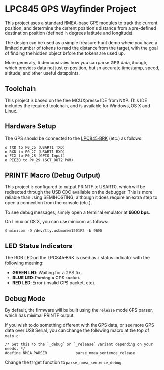 # LPC845 GPS Wayfinder Project

This project uses a standard NMEA-base GPS modules to track the current
position, and determine the current position's distance from a pre-defined
destination position (defined in degrees latitude and longitude).

The design can be used as a simple treasure-hunt demo where you have a 
limited number of tokens to read the distance from the target, with the
goal of finding the hidden object before the tokens are used up.

More generally, it demonstrates how you can parse GPS data, though,
which provides data not just on position, but an accurate timestamp,
speed, altitude, and other useful datapoints.

## Toolchain

This project is based on the free MCUXpresso IDE from NXP. This IDE
includes the required toolchain, and is available for Windows, OS X and
Linux.

## Hardware Setup

The GPS should be connected to the [LPC845-BRK](https://www.nxp.com/products/processors-and-microcontrollers/arm-based-processors-and-mcus/lpc-cortex-m-mcus/lpc800-series-cortex-m0-plus-mcus/lpc845-breakout-board-for-lpc84x-family-mcus:LPC845-BRK)
(etc.) as follows:

	o TXD to P0_26 (USART1 TXD)
	o RXD to P0_27 (USART1 RXD)
	o FIX to P0_28 (GPIO Input)
	o PIEZO to P0_29 (SCT_OUT2 PWM)

## PRINTF Macro (Debug Output)

This project is configured to output PRINTF to USART0, which will be
redirected through the USB CDC available on the debugger. This is more
reliable than using SEMIHOSTING, although it does require an extra
step to open a connection from the console (etc.).

To see debug messages, simply open a terminal emulator at **9600 bps**.

On Linux or OS X, you can use minicom as follows:

	$ minicom -D /dev/tty.usbmodem1201F2 -b 9600
	
## LED Status Indicators

The RGB LED on the LPC845-BRK is used as a status indicator with the
following meaning:

- **GREEN LED**: Waiting for a GPS fix.
- **BLUE LED**: Parsing a GPS packet.
- **RED LED**: Error (invalid GPS packet, etc).

## Debug Mode

By default, the firmware will be built using the `release` mode GPS
parser, which has minimal PRINTF output.

If you wish to do something different with the GPS data, or see more
GPS data over USB Serial, you can change the following macro at the
top of `main.c`:

``` 
/* Set this to the `_debug` or `_release` variant depending on your needs. */
#define NMEA_PARSER				parse_nmea_sentence_release
``` 

Change the target function to `parse_nmea_sentence_debug`.